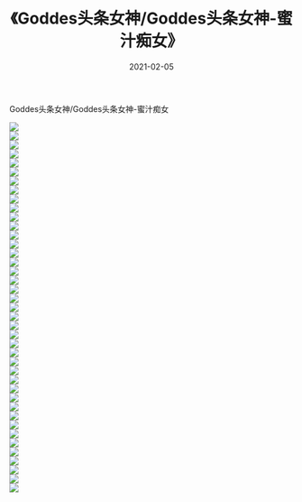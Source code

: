 ﻿---
layout: post
title:  《Goddes头条女神/Goddes头条女神-蜜汁痴女》
date:   2021-02-05
img: http://pic.660000.xyz/1:/网络美图/2021/Goddes头条女神/Goddes头条女神-蜜汁痴女/000.jpg
categories: [美女, 清纯, 唯美]
---

Goddes头条女神/Goddes头条女神-蜜汁痴女

 ![](http://pic.660000.xyz/1:/网络美图/2021/Goddes头条女神/Goddes头条女神-蜜汁痴女/001.jpg) <br>![](http://pic.660000.xyz/1:/网络美图/2021/Goddes头条女神/Goddes头条女神-蜜汁痴女/002.jpg) <br>![](http://pic.660000.xyz/1:/网络美图/2021/Goddes头条女神/Goddes头条女神-蜜汁痴女/003.jpg) <br>![](http://pic.660000.xyz/1:/网络美图/2021/Goddes头条女神/Goddes头条女神-蜜汁痴女/004.jpg) <br>![](http://pic.660000.xyz/1:/网络美图/2021/Goddes头条女神/Goddes头条女神-蜜汁痴女/005.jpg) <br>![](http://pic.660000.xyz/1:/网络美图/2021/Goddes头条女神/Goddes头条女神-蜜汁痴女/006.jpg) <br>![](http://pic.660000.xyz/1:/网络美图/2021/Goddes头条女神/Goddes头条女神-蜜汁痴女/007.jpg) <br>![](http://pic.660000.xyz/1:/网络美图/2021/Goddes头条女神/Goddes头条女神-蜜汁痴女/008.jpg) <br>![](http://pic.660000.xyz/1:/网络美图/2021/Goddes头条女神/Goddes头条女神-蜜汁痴女/009.jpg) <br>![](http://pic.660000.xyz/1:/网络美图/2021/Goddes头条女神/Goddes头条女神-蜜汁痴女/010.jpg) <br>![](http://pic.660000.xyz/1:/网络美图/2021/Goddes头条女神/Goddes头条女神-蜜汁痴女/011.jpg) <br>![](http://pic.660000.xyz/1:/网络美图/2021/Goddes头条女神/Goddes头条女神-蜜汁痴女/012.jpg) <br>![](http://pic.660000.xyz/1:/网络美图/2021/Goddes头条女神/Goddes头条女神-蜜汁痴女/013.jpg) <br>![](http://pic.660000.xyz/1:/网络美图/2021/Goddes头条女神/Goddes头条女神-蜜汁痴女/014.jpg) <br>![](http://pic.660000.xyz/1:/网络美图/2021/Goddes头条女神/Goddes头条女神-蜜汁痴女/015.jpg) <br>![](http://pic.660000.xyz/1:/网络美图/2021/Goddes头条女神/Goddes头条女神-蜜汁痴女/016.jpg) <br>![](http://pic.660000.xyz/1:/网络美图/2021/Goddes头条女神/Goddes头条女神-蜜汁痴女/017.jpg) <br>![](http://pic.660000.xyz/1:/网络美图/2021/Goddes头条女神/Goddes头条女神-蜜汁痴女/018.jpg) <br>![](http://pic.660000.xyz/1:/网络美图/2021/Goddes头条女神/Goddes头条女神-蜜汁痴女/019.jpg) <br>![](http://pic.660000.xyz/1:/网络美图/2021/Goddes头条女神/Goddes头条女神-蜜汁痴女/020.jpg) <br>![](http://pic.660000.xyz/1:/网络美图/2021/Goddes头条女神/Goddes头条女神-蜜汁痴女/021.jpg) <br>![](http://pic.660000.xyz/1:/网络美图/2021/Goddes头条女神/Goddes头条女神-蜜汁痴女/022.jpg) <br>![](http://pic.660000.xyz/1:/网络美图/2021/Goddes头条女神/Goddes头条女神-蜜汁痴女/023.jpg) <br>![](http://pic.660000.xyz/1:/网络美图/2021/Goddes头条女神/Goddes头条女神-蜜汁痴女/024.jpg) <br>![](http://pic.660000.xyz/1:/网络美图/2021/Goddes头条女神/Goddes头条女神-蜜汁痴女/025.jpg) <br>![](http://pic.660000.xyz/1:/网络美图/2021/Goddes头条女神/Goddes头条女神-蜜汁痴女/026.jpg) <br>![](http://pic.660000.xyz/1:/网络美图/2021/Goddes头条女神/Goddes头条女神-蜜汁痴女/027.jpg) <br>![](http://pic.660000.xyz/1:/网络美图/2021/Goddes头条女神/Goddes头条女神-蜜汁痴女/028.jpg) <br>![](http://pic.660000.xyz/1:/网络美图/2021/Goddes头条女神/Goddes头条女神-蜜汁痴女/029.jpg) <br>![](http://pic.660000.xyz/1:/网络美图/2021/Goddes头条女神/Goddes头条女神-蜜汁痴女/030.jpg) <br>![](http://pic.660000.xyz/1:/网络美图/2021/Goddes头条女神/Goddes头条女神-蜜汁痴女/031.jpg) <br>![](http://pic.660000.xyz/1:/网络美图/2021/Goddes头条女神/Goddes头条女神-蜜汁痴女/032.jpg) <br>![](http://pic.660000.xyz/1:/网络美图/2021/Goddes头条女神/Goddes头条女神-蜜汁痴女/033.jpg) <br>![](http://pic.660000.xyz/1:/网络美图/2021/Goddes头条女神/Goddes头条女神-蜜汁痴女/034.jpg) <br>![](http://pic.660000.xyz/1:/网络美图/2021/Goddes头条女神/Goddes头条女神-蜜汁痴女/035.jpg) <br>![](http://pic.660000.xyz/1:/网络美图/2021/Goddes头条女神/Goddes头条女神-蜜汁痴女/036.jpg) <br>![](http://pic.660000.xyz/1:/网络美图/2021/Goddes头条女神/Goddes头条女神-蜜汁痴女/037.jpg) <br>![](http://pic.660000.xyz/1:/网络美图/2021/Goddes头条女神/Goddes头条女神-蜜汁痴女/038.jpg) <br>![](http://pic.660000.xyz/1:/网络美图/2021/Goddes头条女神/Goddes头条女神-蜜汁痴女/039.jpg) <br>![](http://pic.660000.xyz/1:/网络美图/2021/Goddes头条女神/Goddes头条女神-蜜汁痴女/040.jpg) <br>![](http://pic.660000.xyz/1:/网络美图/2021/Goddes头条女神/Goddes头条女神-蜜汁痴女/041.jpg) <br>